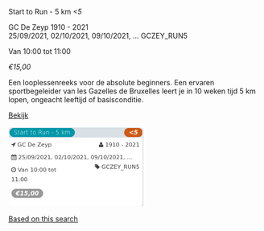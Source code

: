 Start to Run - 5 km *<5*

GC De Zeyp 1910 - 2021  
25/09/2021, 02/10/2021, 09/10/2021, ... GCZEY\_RUN5  

Van 10:00 tot 11:00

*€15,00*

  

Een looplessenreeks voor de absolute beginners. Een ervaren sportbegeleider van les Gazelles de Bruxelles leert je in 10 weken tijd 5 km lopen, ongeacht leeftijd of basisconditie.  

[Bekijk](https://tickets.vgc.be/activity/subscribe/GCZEY_RUN5)

![](64102.png)

[Based on this search](https://tickets.vgc.be/activity/index?&vrijeplaatsen=1&Age%5B%5D=3%2C4&entity=276)